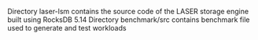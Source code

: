Directory laser-lsm contains the source code of the LASER storage engine built using RocksDB 5.14
Directory benchmark/src contains benchmark file used to generate and test workloads
